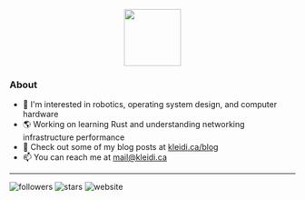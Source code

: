 <p align="center">
  <!--<img src="https://github-readme-stats.vercel.app/api?username=kbzt&count_private=true&show_icons=true&theme=transparent&hide_border=true" />-->
  <img src="https://media.giphy.com/media/M9gbBd9nbDrOTu1Mqx/giphy.gif" width="100"/>
</p>

### About
- 💾 I'm interested in robotics, operating system design, and computer hardware
- 🌎 Working on learning Rust and understanding networking infrastructure performance
- 🏡 Check out some of my blog posts at [kleidi.ca/blog](https://kleidi.ca/blog)
- 📫 You can reach me at [mail@kleidi.ca](mailto:mail@kleidi.ca)

<hr>

![followers](https://img.shields.io/github/followers/kbzt)
![stars](https://img.shields.io/github/stars/kbzt)
![website](https://img.shields.io/website?down_message=offline&label=kleidi.ca&up_message=online&url=https%3A%2F%2Fkleidi.ca)
